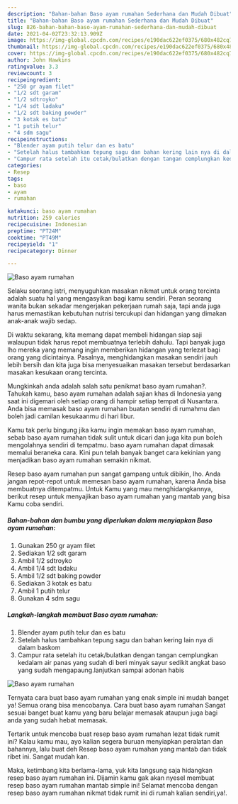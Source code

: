 ```yaml
---
description: "Bahan-bahan Baso ayam rumahan Sederhana dan Mudah Dibuat"
title: "Bahan-bahan Baso ayam rumahan Sederhana dan Mudah Dibuat"
slug: 826-bahan-bahan-baso-ayam-rumahan-sederhana-dan-mudah-dibuat
date: 2021-04-02T23:32:13.909Z
image: https://img-global.cpcdn.com/recipes/e190dac622ef0375/680x482cq70/baso-ayam-rumahan-foto-resep-utama.jpg
thumbnail: https://img-global.cpcdn.com/recipes/e190dac622ef0375/680x482cq70/baso-ayam-rumahan-foto-resep-utama.jpg
cover: https://img-global.cpcdn.com/recipes/e190dac622ef0375/680x482cq70/baso-ayam-rumahan-foto-resep-utama.jpg
author: John Hawkins
ratingvalue: 3.3
reviewcount: 3
recipeingredient:
- "250 gr ayam filet"
- "1/2 sdt garam"
- "1/2 sdtroyko"
- "1/4 sdt ladaku"
- "1/2 sdt baking powder"
- "3 kotak es batu"
- "1 putih telur"
- "4 sdm sagu"
recipeinstructions:
- "Blender ayam putih telur dan es batu"
- "Setelah halus tambahkan tepung sagu dan bahan kering lain nya di dalam baskom"
- "Campur rata setelah itu cetak/bulatkan dengan tangan cemplungkan kedalam air panas yang sudah di beri minyak sayur sedikit angkat baso yang sudah mengapaung.lanjutkan sampai adonan habis"
categories:
- Resep
tags:
- baso
- ayam
- rumahan

katakunci: baso ayam rumahan 
nutrition: 259 calories
recipecuisine: Indonesian
preptime: "PT24M"
cooktime: "PT49M"
recipeyield: "1"
recipecategory: Dinner

---
```



![Baso ayam rumahan](https://img-global.cpcdn.com/recipes/e190dac622ef0375/680x482cq70/baso-ayam-rumahan-foto-resep-utama.jpg)

Selaku seorang istri, menyuguhkan masakan nikmat untuk orang tercinta adalah suatu hal yang mengasyikan bagi kamu sendiri. Peran seorang  wanita bukan sekadar mengerjakan pekerjaan rumah saja, tapi anda juga harus memastikan kebutuhan nutrisi tercukupi dan hidangan yang dimakan anak-anak wajib sedap.

Di waktu  sekarang, kita memang dapat membeli hidangan siap saji walaupun tidak harus repot membuatnya terlebih dahulu. Tapi banyak juga lho mereka yang memang ingin memberikan hidangan yang terlezat bagi orang yang dicintainya. Pasalnya, menghidangkan masakan sendiri jauh lebih bersih dan kita juga bisa menyesuaikan masakan tersebut berdasarkan masakan kesukaan orang tercinta. 



Mungkinkah anda adalah salah satu penikmat baso ayam rumahan?. Tahukah kamu, baso ayam rumahan adalah sajian khas di Indonesia yang saat ini digemari oleh setiap orang di hampir setiap tempat di Nusantara. Anda bisa memasak baso ayam rumahan buatan sendiri di rumahmu dan boleh jadi camilan kesukaanmu di hari libur.

Kamu tak perlu bingung jika kamu ingin memakan baso ayam rumahan, sebab baso ayam rumahan tidak sulit untuk dicari dan juga kita pun boleh mengolahnya sendiri di tempatmu. baso ayam rumahan dapat dimasak memalui beraneka cara. Kini pun telah banyak banget cara kekinian yang menjadikan baso ayam rumahan semakin nikmat.

Resep baso ayam rumahan pun sangat gampang untuk dibikin, lho. Anda jangan repot-repot untuk memesan baso ayam rumahan, karena Anda bisa membuatnya ditempatmu. Untuk Kamu yang mau menghidangkannya, berikut resep untuk menyajikan baso ayam rumahan yang mantab yang bisa Kamu coba sendiri.

<!--inarticleads1-->

##### Bahan-bahan dan bumbu yang diperlukan dalam menyiapkan Baso ayam rumahan:

1. Gunakan 250 gr ayam filet
1. Sediakan 1/2 sdt garam
1. Ambil 1/2 sdtroyko
1. Ambil 1/4 sdt ladaku
1. Ambil 1/2 sdt baking powder
1. Sediakan 3 kotak es batu
1. Ambil 1 putih telur
1. Gunakan 4 sdm sagu




<!--inarticleads2-->

##### Langkah-langkah membuat Baso ayam rumahan:

1. Blender ayam putih telur dan es batu
1. Setelah halus tambahkan tepung sagu dan bahan kering lain nya di dalam baskom
1. Campur rata setelah itu cetak/bulatkan dengan tangan cemplungkan kedalam air panas yang sudah di beri minyak sayur sedikit angkat baso yang sudah mengapaung.lanjutkan sampai adonan habis
<img src="https://img-global.cpcdn.com/steps/bd43b185f98ccb97/160x128cq70/baso-ayam-rumahan-langkah-memasak-3-foto.jpg" alt="Baso ayam rumahan">



Ternyata cara buat baso ayam rumahan yang enak simple ini mudah banget ya! Semua orang bisa mencobanya. Cara buat baso ayam rumahan Sangat sesuai banget buat kamu yang baru belajar memasak ataupun juga bagi anda yang sudah hebat memasak.

Tertarik untuk mencoba buat resep baso ayam rumahan lezat tidak rumit ini? Kalau kamu mau, ayo kalian segera buruan menyiapkan peralatan dan bahannya, lalu buat deh Resep baso ayam rumahan yang mantab dan tidak ribet ini. Sangat mudah kan. 

Maka, ketimbang kita berlama-lama, yuk kita langsung saja hidangkan resep baso ayam rumahan ini. Dijamin kamu gak akan nyesel membuat resep baso ayam rumahan mantab simple ini! Selamat mencoba dengan resep baso ayam rumahan nikmat tidak rumit ini di rumah kalian sendiri,ya!.

